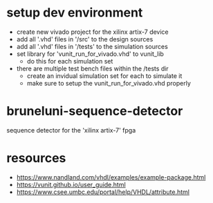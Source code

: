 # setup dev environment
- create new vivado project for the xilinx artix-7 device
- add all '.vhd' files in '/src' to the design sources
- add all '.vhd' files in '/tests' to the simulation sources
- set library for 'vunit_run_for_vivado.vhd' to vunit_lib
  - do this for each simulation set
- there are multiple test bench files within the /tests dir
  - create an invidual simulation set for each to simulate it
  - make sure to setup the vunit_run_for_vivado.vhd properly
# bruneluni-sequence-detector
sequence detector for the 'xilinx artix-7' fpga
# resources
- https://www.nandland.com/vhdl/examples/example-package.html
- https://vunit.github.io/user_guide.html
- https://www.csee.umbc.edu/portal/help/VHDL/attribute.html
